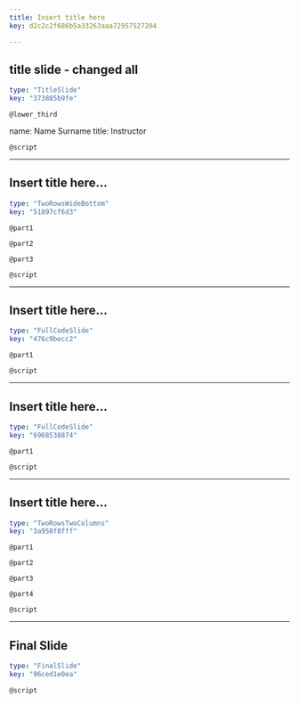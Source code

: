 ```yaml
---
title: Insert title here
key: d2c2c2f686b5a33263aaa72957527204

---
```

## title slide - changed all

```yaml
type: "TitleSlide"
key: "373885b9fe"
```

`@lower_third`

name: Name Surname
title: Instructor


`@script`



---
## Insert title here...

```yaml
type: "TwoRowsWideBottom"
key: "51897cf6d3"
```

`@part1`



`@part2`



`@part3`



`@script`



---
## Insert title here...

```yaml
type: "FullCodeSlide"
key: "476c9becc2"
```

`@part1`



`@script`



---
## Insert title here...

```yaml
type: "FullCodeSlide"
key: "6968538874"
```

`@part1`



`@script`



---
## Insert title here...

```yaml
type: "TwoRowsTwoColumns"
key: "3a958f8fff"
```

`@part1`



`@part2`



`@part3`



`@part4`



`@script`



---
## Final Slide

```yaml
type: "FinalSlide"
key: "96ced1e0ea"
```

`@script`


